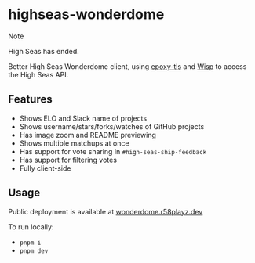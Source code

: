 # highseas-wonderdome

> [!NOTE]
> High Seas has ended.

Better High Seas Wonderdome client, using [epoxy-tls](https://github.com/mercuryworkshop/epoxy-tls) and [Wisp](https://github.com/mercuryworkshop/wisp-protocol) to access the High Seas API.

## Features
- Shows ELO and Slack name of projects
- Shows username/stars/forks/watches of GitHub projects
- Has image zoom and README previewing
- Shows multiple matchups at once
- Has support for vote sharing in `#high-seas-ship-feedback`
- Has support for filtering votes
- Fully client-side

## Usage
Public deployment is available at [wonderdome.r58playz.dev](https://wonderdome.r58playz.dev)

To run locally:
- `pnpm i`
- `pnpm dev`
